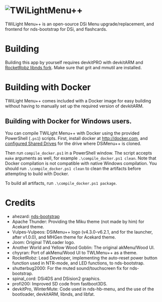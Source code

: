 # ![TWiLightMenu++](https://github.com/RocketRobz/TWiLightMenu/blob/master/logo.png)
TWiLight Menu++ is an open-source DSi Menu upgrade/replacement, and frontend for nds-bootstrap for DSi, and flashcards.

# Building

Building this app by yourself requires devkitPRO with devkitARM and [RocketRobz libnds fork](https://github.com/RocketRobz/libnds). Make sure that grit and mmutil are installed.

# Building with Docker

TWiLight Menu++ comes included with a Docker image for easy building without having to manually set up the required version of devkitARM.

## Building with Docker for Windows users.

You can compile TWiLight Menu++ with Docker using the provided PowerShell (`.ps1`) scripts. First, install docker at http://docker.com, and [configured Shared Drives](https://blogs.msdn.microsoft.com/stevelasker/2016/06/14/configuring-docker-for-windows-volumes/) for the drive where DSiMenu++ is cloned. 

Then run `compile_docker.ps1` in a PowerShell window. The script accepts `make` arguments as well, for example `.\compile_docker.ps1 clean`. Note that Docker compilation is not compatible with native Windows compilation. You should run `.\compile_docker.ps1 clean` to clean the artifacts before attempting to build with Docker.

To build all artifacts, run `.\compile_docker.ps1 package`.

# Credits

- ahezard: [nds-bootstrap](https://github.com/ahezard/nds-bootstrap)
- Apache Thunder: Providing the Miku theme (not made by him) for Acekard theme.
- Vulpes-Vulpeos: DSiMenu++ logo (v4.3.0-v6.2.1, and for the launcher, after v1.0.0), and MHGen theme for Acekard theme.
- Joom: Original TWLoader logo.
- Another World and Yellow Wood Goblin: The original akMenu/Wood UI.
- chyyran: Port of akMenu/Wood UI to TWLMenu++ as a theme.
- RocketRobz: Lead Developer, implementing the auto-reset power button function used in NTR-mode, and LED functions, to nds-bootstrap.
- shutterbug2000: For the muted sound/touchscreen fix for nds-bootstrap.
- spinal_cord: DSi4DS and DSision2 graphics.
- profi200: Improved SD code from fastboot3DS.
- devkitPro, WinterMute: Code used in nds-hb-menu, and the use of the bootloader, devkitARM, libnds, and libfat.

